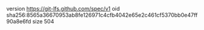 version https://git-lfs.github.com/spec/v1
oid sha256:8565a36670953ab8fe126971c4cfb4042e65e2c461cf5370bb0e47ff90a8e6fd
size 504
